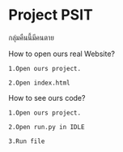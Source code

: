 # Project PSIT
กลุ่มคืนนี้มีคนตาย

How to open  ours real Website?

    1.Open ours project.

    2.Open index.html


How to see ours code?

    1.Open ours project.

    2.Open run.py in IDLE

    3.Run file


